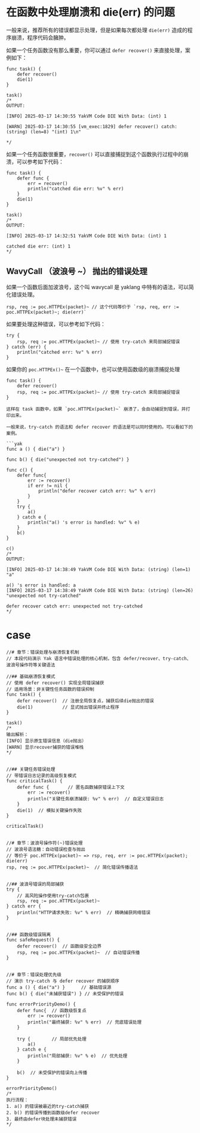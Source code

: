 # 在函数中处理崩溃和 die(err) 的问题

一般来说，推荐所有的错误都显示处理，但是如果每次都处理 `die(err)` 造成的程序崩溃，程序代码会臃肿。

如果一个任务函数没有那么重要，你可以通过 `defer recover()` 来直接处理，案例如下：

```yak
func task() {
    defer recover()
    die(1)
}

task()
/*
OUTPUT:

[INFO] 2025-03-17 14:30:55 YakVM Code DIE With Data: (int) 1

[WARN] 2025-03-17 14:30:55 [vm_exec:1829] defer recover() catch: (string) (len=8) "(int) 1\n"

*/
```

如果一个任务函数很重要，`recover()` 可以直接捕捉到这个函数执行过程中的崩溃，可以参考如下代码：

```yak
func task() {
    defer func {
        err = recover()
        println("catched die err: %v" % err)
    }
    die(1)
}

task()
/*
OUTPUT:

[INFO] 2025-03-17 14:32:51 YakVM Code DIE With Data: (int) 1

catched die err: (int) 1
*/
```

## WavyCall （波浪号 ~） 抛出的错误处理
    
如果一个函数后面加波浪号，这个叫 wavycall 是 yaklang 中特有的语法，可以简化错误处理。

```yak
rsp, req := poc.HTTPEx(packet)~ // 这个代码等价于 `rsp, req, err := poc.HTTPEx(packet)~; die(err)`
```

如果要处理这种错误，可以参考如下代码：

```yak
try { 
    rsp, req := poc.HTTPEx(packet)~ // 使用 try-catch 来局部捕捉错误
} catch (err) {
    println("catched err: %v" % err)
}
```

如果你的 `poc.HTTPEx()~` 在一个函数中，也可以使用函数级的崩溃捕捉处理

```yak
func task() {
    defer recover()
    rsp, req := poc.HTTPEx(packet)~ // 使用 try-catch 来局部捕捉错误
}

这样在 task 函数中，如果 `poc.HTTPEx(packet)~` 崩溃了，会自动捕捉到错误，并打印出来。

一般来说，try-catch 的语法和 defer recover 的语法是可以同时使用的。可以看如下的案例。

```yak
func a () { die("a") }

func b() { die("unexpected not try-catched") }

func c() {
    defer func{
        err := recover()
        if err != nil {
            println("defer recover catch err: %v" % err)
        }
    }
    try {
        a()
    } catch e {
        println("a() 's error is handled: %v" % e)
    }
    b()
}

c()
/*
OUTPUT:

[INFO] 2025-03-17 14:38:49 YakVM Code DIE With Data: (string) (len=1) "a"

a() 's error is handled: a
[INFO] 2025-03-17 14:38:49 YakVM Code DIE With Data: (string) (len=26) "unexpected not try-catched"

defer recover catch err: unexpected not try-catched
*/
```

# case

```
//# 章节：错误处理与崩溃恢复机制
// 本段代码演示 Yak 语言中错误处理的核心机制，包含 defer/recover、try-catch、波浪号操作符等关键语法

//## 基础崩溃恢复模式
// 使用 defer recover() 实现全局错误捕获
// 适用场景：非关键性任务函数的错误抑制
func task() {
    defer recover()  // 注册全局恢复点，捕获后续die抛出的错误
    die(1)           // 显式抛出错误并终止程序
}

task()
/*
输出解析：
[INFO] 显示原生错误信息（die抛出）
[WARN] 显示recover捕获的错误堆栈
*/


//## 关键任务错误处理
// 带错误日志记录的高级恢复模式
func criticalTask() {
    defer func {       // 匿名函数捕获错误上下文
        err := recover()
        println("关键任务崩溃捕获: %v" % err)  // 自定义错误日志
    }
    die(1)  // 模拟关键操作失败
}

criticalTask()


//# 章节：波浪号操作符(~)错误处理
// 波浪号语法糖：自动错误检查与抛出
// 等价于 poc.HTTPEx(packet)~ => rsp, req, err := poc.HTTPEx(packet); die(err)
rsp, req := poc.HTTPEx(packet)~  // 简化错误传播语法


//## 波浪号错误的局部捕获
try { 
    // 高风险操作使用try-catch包裹
    rsp, req := poc.HTTPEx(packet)~  
} catch err {
    println("HTTP请求失败: %v" % err)  // 精确捕获网络错误
}


//## 函数级错误隔离
func safeRequest() {
    defer recover()  // 函数级安全边界
    rsp, req := poc.HTTPEx(packet)~  // 自动错误传播
}


//# 章节：错误处理优先级
// 演示 try-catch 与 defer recover 的捕获顺序
func a () { die("a") }      // 基础错误源
func b() { die("未捕获错误") } // 未受保护的错误

func errorPriorityDemo() {
    defer func{  // 函数级恢复点
        err := recover()
        println("最终捕获: %v" % err)  // 兜底错误处理
    }
    
    try {        // 局部优先处理
        a()
    } catch e {
        println("局部捕获: %v" % e)  // 优先处理
    }
    
    b()  // 未受保护的错误向上传播
}

errorPriorityDemo()
/*
执行流程：
1. a() 的错误被最近的try-catch捕获
2. b() 的错误传播到函数级defer recover
3. 最终由defer块处理未捕获错误
*/
```